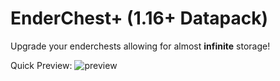 # EnderChest+ (1.16+ Datapack)

Upgrade your enderchests allowing for almost **infinite** storage!


Quick Preview: ![preview](gifs/enderchest+preview.gif)
